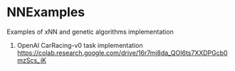 # NNExamples
Examples of xNN and genetic algorithms implementation 

1) OpenAI  CarRacing-v0 task implementation
https://colab.research.google.com/drive/16r7mj8da_QOI6ts7XXDPGcb0mzScs_jK

